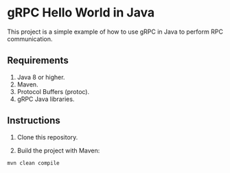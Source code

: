 # gRPC Hello World in Java

This project is a simple example of how to use gRPC in Java to perform RPC communication.

## Requirements

1. Java 8 or higher.
2. Maven.
3. Protocol Buffers (protoc).
4. gRPC Java libraries.

## Instructions

1. Clone this repository.

2. Build the project with Maven:

```bash
mvn clean compile
